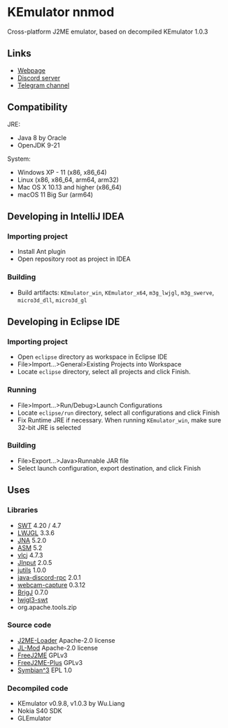 # KEmulator nnmod
Cross-platform J2ME emulator, based on decompiled KEmulator 1.0.3

## Links
- [Webpage](https://nnproject.cc/kem)
- [Discord server](https://discord.gg/ETvTpMehXV)
- [Telegram channel](https://t.me/nnmidlets)

## Compatibility
JRE:
- Java 8 by Oracle
- OpenJDK 9-21

System:
- Windows XP - 11 (x86, x86_64)
- Linux (x86, x86_64, arm64, arm32)
- Mac OS X 10.13 and higher (x86_64)
- macOS 11 Big Sur (arm64)

## Developing in IntelliJ IDEA
### Importing project
- Install Ant plugin
- Open repository root as project in IDEA
### Building
- Build artifacts: `KEmulator_win`, `KEmulator_x64`, `m3g_lwjgl`, `m3g_swerve`, `micro3d_dll`, `micro3d_gl`

## Developing in Eclipse IDE
### Importing project
- Open `eclipse` directory as workspace in Eclipse IDE
- File>Import...>General>Existing Projects into Workspace
- Locate `eclipse` directory, select all projects and click Finish.
### Running
- File>Import...>Run/Debug>Launch Configurations
- Locate `eclipse/run` directory, select all configurations and click Finish
- Fix Runtime JRE if necessary. When running `KEmulator_win`, make sure 32-bit JRE is selected
### Building
- File>Export...>Java>Runnable JAR file
- Select launch configuration, export destination, and click Finish

## Uses
### Libraries
- [SWT](https://www.eclipse.org/swt/) 4.20 / 4.7
- [LWJGL](https://github.com/LWJGL/lwjgl3) 3.3.6
- [JNA](https://github.com/java-native-access/jna) 5.2.0
- [ASM](https://asm.ow2.io/) 5.2
- [vlcj](https://github.com/caprica/vlcj) 4.7.3
- [JInput](https://github.com/jinput/jinput) 2.0.5
- [jutils](https://github.com/jinput/jutils) 1.0.0
- [java-discord-rpc](https://github.com/MinnDevelopment/java-discord-rpc) 2.0.1
- [webcam-capture](https://github.com/sarxos/webcam-capture) 0.3.12
- [BrigJ](https://github.com/nativelibs4java/BridJ) 0.7.0
- [lwjgl3-swt](https://github.com/LWJGLX/lwjgl3-swt)
- org.apache.tools.zip

### Source code
- [J2ME-Loader](https://github.com/nikita36078/J2ME-Loader) Apache-2.0 license
- [JL-Mod](https://github.com/woesss/JL-Mod) Apache-2.0 license
- [FreeJ2ME](https://github.com/hex007/freej2me) GPLv3
- [FreeJ2ME-Plus](https://github.com/TASEmulators/freej2me-plus) GPLv3
- [Symbian^3](https://github.com/SymbianSource) EPL 1.0

### Decompiled code
- KEmulator v0.9.8, v1.0.3 by Wu.Liang
- Nokia S40 SDK
- GLEmulator

